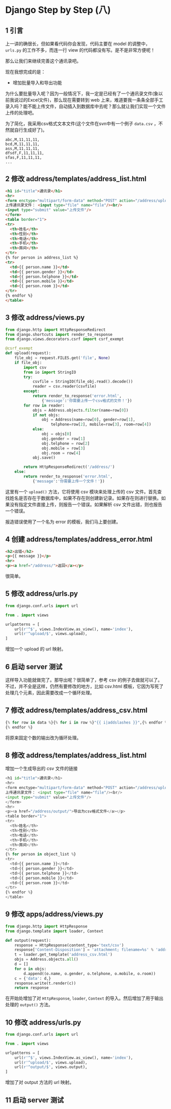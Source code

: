 # Django Step by Step (八)

## 1 引言

上一讲的确很长，但如果看代码你会发现，代码主要在 model 的调整中，`urls.py` 的工作不多，而连一行 view 的代码都没有写。是不是非常方便呢！

那么让我们来继续完善这个通讯录吧。

现在我想完成的是：

* 增加批量导入和导出功能

为什么要批量导入呢？因为一般情况下，我一定是已经有了一个通讯录文件(象以前我说过的Excel文件)，那么现在需要转到 web 上来，难道要我一条条全部手工录入吗？能不能上传文件，自动插入到数据库中去呢？那么就让我们实现一个文件上传的处理吧。

为了简化，我采用csv格式文本文件(这个文件在svn中有一个例子 `data.csv` ，不然就自行生成好了)。

```
abc,M,11,11,11,
bcd,M,11,11,11,
ass,M,11,11,11,
dfsdf,F,11,11,11,
sfas,F,11,11,11,
...
```

## 2 修改 address/templates/address_list.html

```html
<h1 id="title">通讯录</h1>
<hr>
<form enctype="multipart/form-data" method="POST" action="/address/upload/">
上传通讯录文件： <input type="file" name="file"/><br/>
<input type="submit" value="上传文件"/>
</form>
<table border="1">
<tr>
  <th>姓名</th>
  <th>性别</th>
  <th>电话</th>
  <th>手机</th>
  <th>房间</th>
</tr>
{% for person in address_list %}
<tr>
  <td>{{ person.name }}</td>
  <td>{{ person.gender }}</td>
  <td>{{ person.telphone }}</td>
  <td>{{ person.mobile }}</td>
  <td>{{ person.room }}</td>
</tr>
{% endfor %}
</table>
```

## 3 修改 address/views.py

```python
from django.http import HttpResponseRedirect
from django.shortcuts import render_to_response
from django.views.decorators.csrf import csrf_exempt

@csrf_exempt
def upload(request):
    file_obj = request.FILES.get('file', None)
    if file_obj:
        import csv
        from io import StringIO
        try:
            csvfile = StringIO(file_obj.read().decode())
            reader = csv.reader(csvfile)
        except:
            return render_to_response('error.html',
                {'message':'你需要上传一个csv格式的文件！'})
        for row in reader:
            objs = Address.objects.filter(name=row[0])
            if not objs:
                obj = Address(name=row[0], gender=row[1],
                    telphone=row[2], mobile=row[3], room=row[4])
            else:
                obj = objs[0]
                obj.gender = row[1]
                obj.telphone = row[2]
                obj.mobile = row[3]
                obj.room = row[4]
            obj.save()

        return HttpResponseRedirect('/address/')
    else:
        return render_to_response('error.html',
            {'message':'你需要上传一个文件！'})
```

这里有一个 `upload()` 方法，它将使用 csv 模块来处理上传的 csv 文件。首先查找姓名是否存在于数据库中，如果不存在则创建新记录。如果存在则进行替换。如果没有指定文件直接上传，则报告一个错误。如果解析 csv 文件出错，则也报告一个错误。

报造错误使用了一个名为 error 的模板，我们马上要创建。

## 4 创建 address/templates/address_error.html

```html
<h2>出错</h2>
<p>{{ message }}</p>
<hr>
<p><a href="/address/">返回</a></p>
```

很简单。

## 5 修改 address/urls.py

```python
from django.conf.urls import url

from . import views

urlpatterns = [
    url(r'^$', views.IndexView.as_view(), name='index'),
    url(r'^upload/$', views.upload),
]
```

增加一个 upload 的 url 映射。

## 6 启动 server 测试

这样导入功能就做完了。那导出呢？很简单了，参考 csv 的例子去做就可以了。不过，并不全是这样，仍然有要修改的地方，比如 csv.html 模板，它因为写死了处理几个元素，因此需要改成一个循环处理。

## 7 修改 address/templates/address_csv.html

```python
{% for row in data %}{% for i in row %}"{{ i|addslashes }}",{% endfor %}
{% endfor %}
```

将原来固定个数的输出改为循环处理。

## 8 修改 address/templates/address_list.html

增加一个生成导出的 csv 文件的链接

```python
<h1 id="title">通讯录</h1>
<hr>
<form enctype="multipart/form-data" method="POST" action="/address/upload/">
上传通讯录文件： <input type="file" name="file"/><br/>
<input type="submit" value="上传文件"/>
</form>
<hr>
<p><a href="/address/output/">导出为csv格式文件</a></p>
<table border="1">
<tr>
  <th>姓名</th>
  <th>性别</th>
  <th>电话</th>
  <th>手机</th>
  <th>房间</th>
</tr>
{% for person in object_list %}
<tr>
  <td>{{ person.name }}</td>
  <td>{{ person.gender }}</td>
  <td>{{ person.telphone }}</td>
  <td>{{ person.mobile }}</td>
  <td>{{ person.room }}</td>
</tr>
{% endfor %}
</table>
```

## 9 修改 apps/address/views.py

```python
from django.http import HttpResponse
from django.template import loader, Context

def output(request):
    response = HttpResponse(content_type='text/csv')
    response['Content-Disposition'] = 'attachment; filename=%s' % 'address.csv'
    t = loader.get_template('address_csv.html')
    objs = Address.objects.all()
    d = []
    for o in objs:
        d.append((o.name, o.gender, o.telphone, o.mobile, o.room))
    c = {'data': d,}
    response.write(t.render(c))
    return response
```

在开始处增加了对 `HttpResponse`, `loader`, `Context` 的导入。然后增加了用于输出处理的 `output()` 方法。

## 10 修改 address/urls.py

```python
from django.conf.urls import url

from . import views

urlpatterns = [
    url(r'^$', views.IndexView.as_view(), name='index'),
    url(r'^upload/$', views.upload),
    url(r'^output/$', views.output),
]
```

增加了对 output 方法的 url 映射。

## 11 启动 server 测试